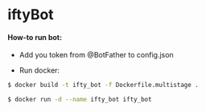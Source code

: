 # iftyBot

#### How-to run bot:

- Add you token from @BotFather to config.json

- Run docker:

```sh
$ docker build -t ifty_bot -f Dockerfile.multistage .
```
```sh
$ docker run -d --name ifty_bot ifty_bot
```
